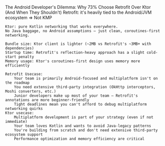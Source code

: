 The Android Developer's Dilemma: Why 73% Choose Retrofit Over Ktor (And When They Shouldn't)
	Retrofit: it's heavily tied to the Android/JVM ecosystem
	=> Not KMP

	Ktor: pure Kotlin networking that works everywhere. 
	No Java baggage, no Android assumptions — just clean, coroutines-first networking.

	Bundle size: Ktor client is lighter (~2MB vs Retrofit's ~3MB+ with dependencies)
	Startup time: Retrofit's reflection-heavy approach has a slight cold-start penalty
	Memory usage: Ktor's coroutines-first design uses memory more efficiently

	Retrofit Usecase:
		Your team is primarily Android-focused and multiplatform isn't on the roadmap
		You need extensive third-party integration (OkHttp interceptors, Moshi converters, etc.)
		Junior developers make up most of your team — Retrofit's annotations are more beginner-friendly
		Tight deadlines mean you can't afford to debug multiplatform networking quirks
	Ktor usecase: 
		Multiplatform development is part of your strategy (even if not immediate)
		Your team loves Kotlin and wants to avoid Java-legacy patterns
		You're building from scratch and don't need extensive third-party ecosystem support
		Performance optimization and memory efficiency are critical
